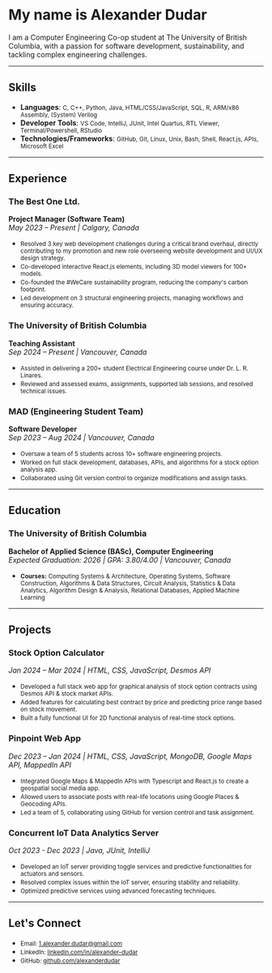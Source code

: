 # My name is Alexander Dudar

I am a Computer Engineering Co-op student at The University of British Columbia, with a passion for software development, sustainability, and tackling complex engineering challenges.

---

## Skills

- **Languages**: <small>C, C++, Python, Java, HTML/CSS/JavaScript, SQL, R, ARM/x86 Assembly, (System) Verilog</small>
- **Developer Tools**: <small>VS Code, IntelliJ, JUnit, Intel Quartus, RTL Viewer, Terminal/Powershell, RStudio</small>
- **Technologies/Frameworks**: <small>GitHub, Git, Linux, Unix, Bash, Shell, React.js, APIs, Microsoft Excel</small>

---

## Experience

### The Best One Ltd.
**Project Manager (Software Team)**  
*May 2023 – Present | Calgary, Canada*  
- <small>Resolved 3 key web development challenges during a critical brand overhaul, directly contributing to my promotion and new role overseeing website development and UI/UX design strategy.</small>
- <small>Co-developed interactive React.js elements, including 3D model viewers for 100+ models.</small>
- <small>Co-founded the #WeCare sustainability program, reducing the company's carbon footprint.</small>
- <small>Led development on 3 structural engineering projects, managing workflows and ensuring accuracy.</small>

### The University of British Columbia
**Teaching Assistant**  
*Sep 2024 – Present | Vancouver, Canada*  
- <small>Assisted in delivering a 200+ student Electrical Engineering course under Dr. L. R. Linares.</small>
- <small>Reviewed and assessed exams, assignments, supported lab sessions, and resolved technical issues.</small>

### MAD (Engineering Student Team)
**Software Developer**  
*Sep 2023 – Aug 2024 | Vancouver, Canada*  
- <small>Oversaw a team of 5 students across 10+ software engineering projects.</small>
- <small>Worked on full stack development, databases, APIs, and algorithms for a stock option analysis app.</small>
- <small>Collaborated using Git version control to organize modifications and assign tasks.</small>

---

## Education

### The University of British Columbia
**Bachelor of Applied Science (BASc), Computer Engineering**  
*Expected Graduation: 2026 | GPA: 3.80/4.00 | Vancouver, Canada*  
- <small><strong>Courses:</strong> Computing Systems & Architecture, Operating Systems, Software Construction, Algorithms & Data Structures, Circuit Analysis, Statistics & Data Analytics, Algorithm Design & Analysis, Relational Databases, Applied Machine Learning</small>

---

## Projects

### Stock Option Calculator
*Jan 2024 – Mar 2024 | HTML, CSS, JavaScript, Desmos API*  
- <small>Developed a full stack web app for graphical analysis of stock option contracts using Desmos API & stock market APIs.</small>
- <small>Added features for calculating best contract by price and predicting price range based on stock movement.</small>
- <small>Built a fully functional UI for 2D functional analysis of real-time stock options.</small>

### Pinpoint Web App
*Dec 2023 – Jan 2024 | HTML, CSS, JavaScript, MongoDB, Google Maps API, MappedIn API*  
- <small>Integrated Google Maps & MappedIn APIs with Typescript and React.js to create a geospatial social media app.</small>
- <small>Allowed users to associate posts with real-life locations using Google Places & Geocoding APIs.</small>
- <small>Led a team of 5, collaborating using GitHub for version control and task assignment.</small>

### Concurrent IoT Data Analytics Server
*Oct 2023 - Dec 2023 | Java, JUnit, IntelliJ*  
- <small>Developed an IoT server providing toggle services and predictive functionalities for actuators and sensors.</small>
- <small>Resolved complex issues within the IoT server, ensuring stability and reliability.</small>
- <small>Optimized predictive services using advanced forecasting techniques.</small>

---

## Let's Connect
- <small>Email: <a href="mailto:1.alexander.dudar@gmail.com">1.alexander.dudar@gmail.com</a></small>
- <small>LinkedIn: <a href="https://www.linkedin.com/in/alexander-dudar" target="_blank">linkedin.com/in/alexander-dudar</a></small>
- <small>GitHub: <a href="https://github.com/alexanderdudar" target="_blank">github.com/alexanderdudar</a></small>

